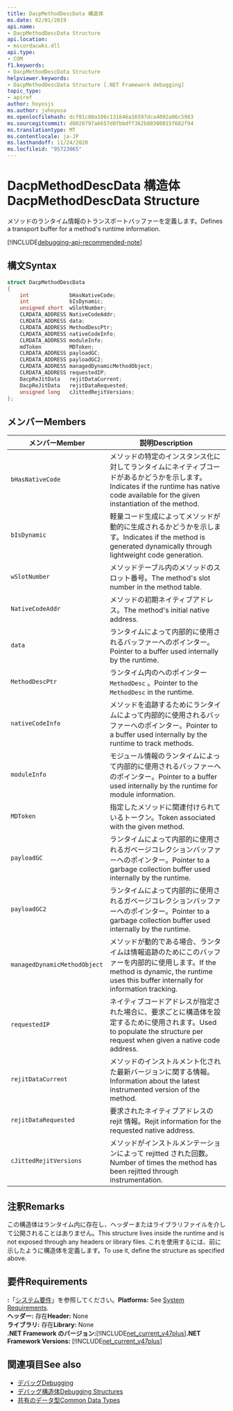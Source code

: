 ```yaml
---
title: DacpMethodDescData 構造体
ms.date: 02/01/2019
api.name:
- DacpMethodDescData Structure
api.location:
- mscordacwks.dll
api.type:
- COM
f1.keywords:
- DacpMethodDescData Structure
helpviewer.keywords:
- DacpMethodDescData Structure [.NET Framework debugging]
topic_type:
- apiref
author: hoyosjs
ms.author: juhoyosa
ms.openlocfilehash: dcf01c00a106c131646a16597dca4092a06c5983
ms.sourcegitcommit: d8020797a6657d0fbbdff362b80300815f682f94
ms.translationtype: MT
ms.contentlocale: ja-JP
ms.lasthandoff: 11/24/2020
ms.locfileid: "95723065"
---
```

# <a name="dacpmethoddescdata-structure"></a><span data-ttu-id="89012-102">DacpMethodDescData 構造体</span><span class="sxs-lookup"><span data-stu-id="89012-102">DacpMethodDescData Structure</span></span>

<span data-ttu-id="89012-103">メソッドのランタイム情報のトランスポートバッファーを定義します。</span><span class="sxs-lookup"><span data-stu-id="89012-103">Defines a transport buffer for a method's runtime information.</span></span>

[!INCLUDE[debugging-api-recommended-note](../../../../includes/debugging-api-recommended-note.md)]

## <a name="syntax"></a><span data-ttu-id="89012-104">構文</span><span class="sxs-lookup"><span data-stu-id="89012-104">Syntax</span></span>

```cpp
struct DacpMethodDescData
{
    int             bHasNativeCode;
    int             bIsDynamic;
    unsigned short  wSlotNumber;
    CLRDATA_ADDRESS NativeCodeAddr;
    CLRDATA_ADDRESS data;
    CLRDATA_ADDRESS MethodDescPtr;
    CLRDATA_ADDRESS nativeCodeInfo;
    CLRDATA_ADDRESS moduleInfo;
    mdToken         MDToken;
    CLRDATA_ADDRESS payloadGC;
    CLRDATA_ADDRESS payloadGC2;
    CLRDATA_ADDRESS managedDynamicMethodObject;
    CLRDATA_ADDRESS requestedIP;
    DacpReJitData   rejitDataCurrent;
    DacpReJitData   rejitDataRequested;
    unsigned long   cJittedRejitVersions;
};
```

## <a name="members"></a><span data-ttu-id="89012-105">メンバー</span><span class="sxs-lookup"><span data-stu-id="89012-105">Members</span></span>

| <span data-ttu-id="89012-106">メンバー</span><span class="sxs-lookup"><span data-stu-id="89012-106">Member</span></span>                       | <span data-ttu-id="89012-107">説明</span><span class="sxs-lookup"><span data-stu-id="89012-107">Description</span></span>                                                                                     |
| ---------------------------- | ----------------------------------------------------------------------------------------------- |
| `bHasNativeCode`             | <span data-ttu-id="89012-108">メソッドの特定のインスタンス化に対してランタイムにネイティブコードがあるかどうかを示します。</span><span class="sxs-lookup"><span data-stu-id="89012-108">Indicates if the runtime has native code available for the given instantiation of the method.</span></span> |
| `bIsDynamic`                 | <span data-ttu-id="89012-109">軽量コード生成によってメソッドが動的に生成されるかどうかを示します。</span><span class="sxs-lookup"><span data-stu-id="89012-109">Indicates if the method is generated dynamically through lightweight code generation.</span></span>           |
| `wSlotNumber`                | <span data-ttu-id="89012-110">メソッドテーブル内のメソッドのスロット番号。</span><span class="sxs-lookup"><span data-stu-id="89012-110">The method's slot number in the method table.</span></span>                                                   |
| `NativeCodeAddr`             | <span data-ttu-id="89012-111">メソッドの初期ネイティブアドレス。</span><span class="sxs-lookup"><span data-stu-id="89012-111">The method's initial native address.</span></span>                                                            |
| `data`                       | <span data-ttu-id="89012-112">ランタイムによって内部的に使用されるバッファーへのポインター。</span><span class="sxs-lookup"><span data-stu-id="89012-112">Pointer to a buffer used internally by the runtime.</span></span>                                             |
| `MethodDescPtr`              | <span data-ttu-id="89012-113">ランタイム内のへのポインター `MethodDesc` 。</span><span class="sxs-lookup"><span data-stu-id="89012-113">Pointer to the `MethodDesc` in the runtime.</span></span>                                                     |
| `nativeCodeInfo`             | <span data-ttu-id="89012-114">メソッドを追跡するためにランタイムによって内部的に使用されるバッファーへのポインター。</span><span class="sxs-lookup"><span data-stu-id="89012-114">Pointer to a buffer used internally by the runtime to track methods.</span></span>                            |
| `moduleInfo`                 | <span data-ttu-id="89012-115">モジュール情報のランタイムによって内部的に使用されるバッファーへのポインター。</span><span class="sxs-lookup"><span data-stu-id="89012-115">Pointer to a buffer used internally by the runtime for module information.</span></span>                      |
| `MDToken`                    | <span data-ttu-id="89012-116">指定したメソッドに関連付けられているトークン。</span><span class="sxs-lookup"><span data-stu-id="89012-116">Token associated with the given method.</span></span>                                                         |
| `payloadGC`                  | <span data-ttu-id="89012-117">ランタイムによって内部的に使用されるガベージコレクションバッファーへのポインター。</span><span class="sxs-lookup"><span data-stu-id="89012-117">Pointer to a garbage collection buffer used internally by the runtime.</span></span>                          |
| `payloadGC2`                 | <span data-ttu-id="89012-118">ランタイムによって内部的に使用されるガベージコレクションバッファーへのポインター。</span><span class="sxs-lookup"><span data-stu-id="89012-118">Pointer to a garbage collection buffer used internally by the runtime.</span></span>                          |
| `managedDynamicMethodObject` | <span data-ttu-id="89012-119">メソッドが動的である場合、ランタイムは情報追跡のためにこのバッファーを内部的に使用します。</span><span class="sxs-lookup"><span data-stu-id="89012-119">If the method is dynamic, the runtime uses this buffer internally for information tracking.</span></span>     |
| `requestedIP`                | <span data-ttu-id="89012-120">ネイティブコードアドレスが指定された場合に、要求ごとに構造体を設定するために使用されます。</span><span class="sxs-lookup"><span data-stu-id="89012-120">Used to populate the structure per request when given a native code address.</span></span>                    |
| `rejitDataCurrent`           | <span data-ttu-id="89012-121">メソッドのインストルメント化された最新バージョンに関する情報。</span><span class="sxs-lookup"><span data-stu-id="89012-121">Information about the latest instrumented version of the method.</span></span>                                   |
| `rejitDataRequested`         | <span data-ttu-id="89012-122">要求されたネイティブアドレスの rejit 情報。</span><span class="sxs-lookup"><span data-stu-id="89012-122">Rejit information for the requested native address.</span></span>                                             |
| `cJittedRejitVersions`       | <span data-ttu-id="89012-123">メソッドがインストルメンテーションによって rejitted された回数。</span><span class="sxs-lookup"><span data-stu-id="89012-123">Number of times the method has been rejitted through instrumentation.</span></span>                           |

## <a name="remarks"></a><span data-ttu-id="89012-124">注釈</span><span class="sxs-lookup"><span data-stu-id="89012-124">Remarks</span></span>

<span data-ttu-id="89012-125">この構造体はランタイム内に存在し、ヘッダーまたはライブラリファイルを介して公開されることはありません。</span><span class="sxs-lookup"><span data-stu-id="89012-125">This structure lives inside the runtime and is not exposed through any headers or library files.</span></span> <span data-ttu-id="89012-126">これを使用するには、前に示したように構造体を定義します。</span><span class="sxs-lookup"><span data-stu-id="89012-126">To use it, define the structure as specified above.</span></span>

## <a name="requirements"></a><span data-ttu-id="89012-127">要件</span><span class="sxs-lookup"><span data-stu-id="89012-127">Requirements</span></span>

<span data-ttu-id="89012-128">**:**「[システム要件](../../get-started/system-requirements.md)」を参照してください。</span><span class="sxs-lookup"><span data-stu-id="89012-128">**Platforms:** See [System Requirements](../../get-started/system-requirements.md).</span></span>  
<span data-ttu-id="89012-129">**ヘッダー:** 存在</span><span class="sxs-lookup"><span data-stu-id="89012-129">**Header:** None</span></span>  
<span data-ttu-id="89012-130">**ライブラリ:** 存在</span><span class="sxs-lookup"><span data-stu-id="89012-130">**Library:** None</span></span>  
<span data-ttu-id="89012-131">**.NET Framework のバージョン:**[!INCLUDE[net_current_v47plus](../../../../includes/net-current-v47plus.md)]</span><span class="sxs-lookup"><span data-stu-id="89012-131">**.NET Framework Versions:** [!INCLUDE[net_current_v47plus](../../../../includes/net-current-v47plus.md)]</span></span>  

## <a name="see-also"></a><span data-ttu-id="89012-132">関連項目</span><span class="sxs-lookup"><span data-stu-id="89012-132">See also</span></span>

- [<span data-ttu-id="89012-133">デバッグ</span><span class="sxs-lookup"><span data-stu-id="89012-133">Debugging</span></span>](index.md)
- [<span data-ttu-id="89012-134">デバッグ構造体</span><span class="sxs-lookup"><span data-stu-id="89012-134">Debugging Structures</span></span>](debugging-structures.md)
- [<span data-ttu-id="89012-135">共有のデータ型</span><span class="sxs-lookup"><span data-stu-id="89012-135">Common Data Types</span></span>](../common-data-types-unmanaged-api-reference.md)
